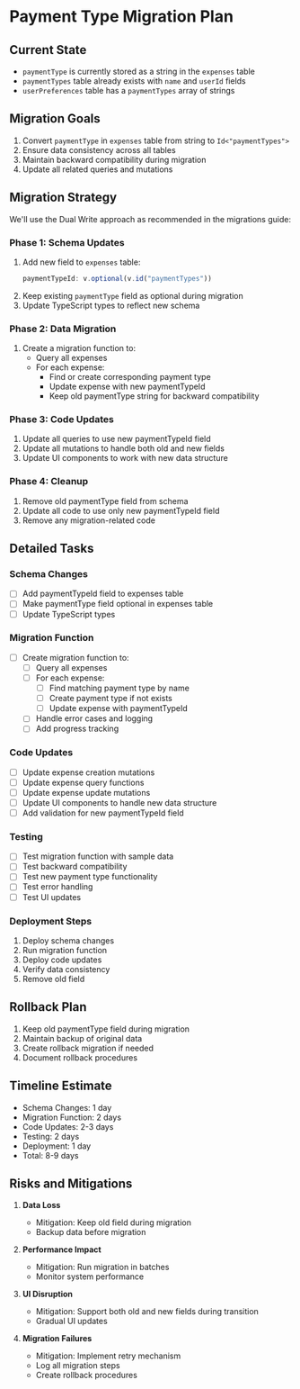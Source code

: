 # Payment Type Migration Plan

## Current State
- `paymentType` is currently stored as a string in the `expenses` table
- `paymentTypes` table already exists with `name` and `userId` fields
- `userPreferences` table has a `paymentTypes` array of strings

## Migration Goals
1. Convert `paymentType` in `expenses` table from string to `Id<"paymentTypes">`
2. Ensure data consistency across all tables
3. Maintain backward compatibility during migration
4. Update all related queries and mutations

## Migration Strategy
We'll use the Dual Write approach as recommended in the migrations guide:

### Phase 1: Schema Updates
1. Add new field to `expenses` table:
   ```typescript
   paymentTypeId: v.optional(v.id("paymentTypes"))
   ```
2. Keep existing `paymentType` field as optional during migration
3. Update TypeScript types to reflect new schema

### Phase 2: Data Migration
1. Create a migration function to:
   - Query all expenses
   - For each expense:
     - Find or create corresponding payment type
     - Update expense with new paymentTypeId
     - Keep old paymentType string for backward compatibility

### Phase 3: Code Updates
1. Update all queries to use new paymentTypeId field
2. Update all mutations to handle both old and new fields
3. Update UI components to work with new data structure

### Phase 4: Cleanup
1. Remove old paymentType field from schema
2. Update all code to use only new paymentTypeId field
3. Remove any migration-related code

## Detailed Tasks

### Schema Changes
- [ ] Add paymentTypeId field to expenses table
- [ ] Make paymentType field optional in expenses table
- [ ] Update TypeScript types

### Migration Function
- [ ] Create migration function to:
  - [ ] Query all expenses
  - [ ] For each expense:
    - [ ] Find matching payment type by name
    - [ ] Create payment type if not exists
    - [ ] Update expense with paymentTypeId
  - [ ] Handle error cases and logging
  - [ ] Add progress tracking

### Code Updates
- [ ] Update expense creation mutations
- [ ] Update expense query functions
- [ ] Update expense update mutations
- [ ] Update UI components to handle new data structure
- [ ] Add validation for new paymentTypeId field

### Testing
- [ ] Test migration function with sample data
- [ ] Test backward compatibility
- [ ] Test new payment type functionality
- [ ] Test error handling
- [ ] Test UI updates

### Deployment Steps
1. Deploy schema changes
2. Run migration function
3. Deploy code updates
4. Verify data consistency
5. Remove old field

## Rollback Plan
1. Keep old paymentType field during migration
2. Maintain backup of original data
3. Create rollback migration if needed
4. Document rollback procedures

## Timeline Estimate
- Schema Changes: 1 day
- Migration Function: 2 days
- Code Updates: 2-3 days
- Testing: 2 days
- Deployment: 1 day
- Total: 8-9 days

## Risks and Mitigations
1. **Data Loss**
   - Mitigation: Keep old field during migration
   - Backup data before migration

2. **Performance Impact**
   - Mitigation: Run migration in batches
   - Monitor system performance

3. **UI Disruption**
   - Mitigation: Support both old and new fields during transition
   - Gradual UI updates

4. **Migration Failures**
   - Mitigation: Implement retry mechanism
   - Log all migration steps
   - Create rollback procedures
